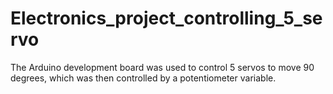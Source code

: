 # Electronics_project_controlling_5_servo
The Arduino development board was used to control 5 servos to move 90 degrees, which was then controlled by a potentiometer variable.
